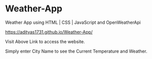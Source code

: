 # Weather-App
Weather App using HTML | CSS  | JavaScript and OpenWeatherApi

https://adityas1731.github.io/Weather-App/

Visit Above Link to access the website.

Simply enter City Name to see the Current Temperature and Weather.
